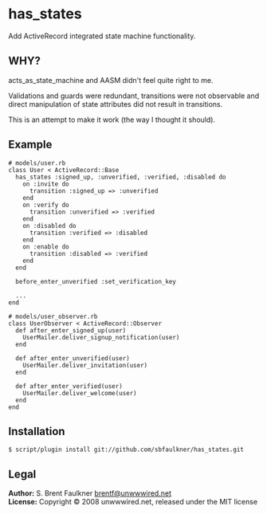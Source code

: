 # has\_states

Add ActiveRecord integrated state machine functionality.

## WHY?

acts\_as\_state\_machine and AASM didn't feel quite right to me.

Validations and guards were redundant, transitions were not observable and
direct manipulation of state attributes did not result in transitions.

This is an attempt to make it work (the way I thought it should).

## Example

    # models/user.rb
    class User < ActiveRecord::Base
      has_states :signed_up, :unverified, :verified, :disabled do
        on :invite do
          transition :signed_up => :unverified
        end
        on :verify do
          transition :unverified => :verified
        end
        on :disabled do
          transition :verified => :disabled
        end
        on :enable do
          transition :disabled => :verified
        end
      end

      before_enter_unverified :set_verification_key
      
      ...
    end
    
    # models/user_observer.rb
    class UserObserver < ActiveRecord::Observer
      def after_enter_signed_up(user)
        UserMailer.deliver_signup_notification(user)
      end

      def after_enter_unverified(user)
        UserMailer.deliver_invitation(user)
      end

      def after_enter_verified(user)
        UserMailer.deliver_welcome(user)
      end
    end

## Installation

    $ script/plugin install git://github.com/sbfaulkner/has_states.git

## Legal

**Author:** S. Brent Faulkner <brentf@unwwwired.net>  
**License:** Copyright &copy; 2008 unwwwired.net, released under the MIT license
